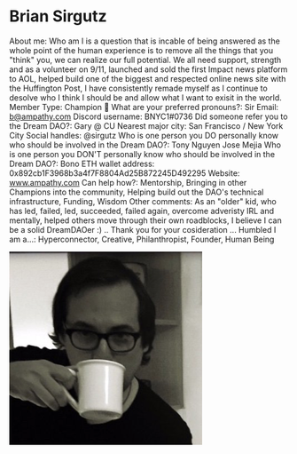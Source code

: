 # Brian Sirgutz

About me: Who am I is a question that is incable of being answered as the whole point of the human experience is to remove all the things that you "think" you, we can realize our full potential. We all need support, strength and as a volunteer on 9/11, launched and sold the first Impact news platform to AOL, helped build one of the biggest and respected online news site with the Huffington Post, I have consistently remade myself as I continue to desolve who I think I should be and allow what I want to exisit in the world. 
Member Type: Champion 🙌
What are your preferred pronouns?: Sir
Email: b@ampathy.com
Discord username: BNYC1#0736
Did someone refer you to the Dream DAO?: Gary @ CU
Nearest major city: San Francisco / New York City 
Social handles: @sirgutz 
Who is one person you DO personally know who should be involved in the Dream DAO?: Tony Nguyen 
Jose Mejia 
Who is one person you DON'T personally know who should be involved in the Dream DAO?: Bono 
ETH wallet address: 0x892cb1F3968b3a4f7F8804Ad25B872245D492295
Website: www.ampathy.com
Can help how?: Mentorship, Bringing in other Champions into the community, Helping build out the DAO's technical infrastructure, Funding, Wisdom 
Other comments: As an "older" kid, who has led, failed, led, succeeded, failed again, overcome adveristy IRL and mentally, helped others move through their own roadblocks, I believe I can be a solid DreamDAOer :) .. Thank you for your cosideration ... Humbled 
I am a...: Hyperconnector, Creative, Philanthropist, Founder, Human Being

![Untitled](../../Dream%20DAO%20Voting%20Member%20List%201790792012994a419257db8f8a7807ff/%5BS2%5D%20Dream%20DAO%20Founding%20Voting%20Member%20List%202c05a57dde504a87a8ced236cce0b149/Brian%20Sirgutz%20abeeea0068f348b1aabf9962d2cd1678/Untitled.png)
